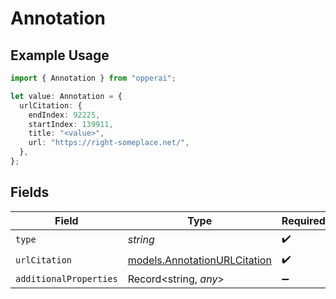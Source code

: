 # Annotation

## Example Usage

```typescript
import { Annotation } from "opperai";

let value: Annotation = {
  urlCitation: {
    endIndex: 92225,
    startIndex: 139911,
    title: "<value>",
    url: "https://right-someplace.net/",
  },
};
```

## Fields

| Field                                                              | Type                                                               | Required                                                           | Description                                                        |
| ------------------------------------------------------------------ | ------------------------------------------------------------------ | ------------------------------------------------------------------ | ------------------------------------------------------------------ |
| `type`                                                             | *string*                                                           | :heavy_check_mark:                                                 | N/A                                                                |
| `urlCitation`                                                      | [models.AnnotationURLCitation](../models/annotationurlcitation.md) | :heavy_check_mark:                                                 | N/A                                                                |
| `additionalProperties`                                             | Record<string, *any*>                                              | :heavy_minus_sign:                                                 | N/A                                                                |
